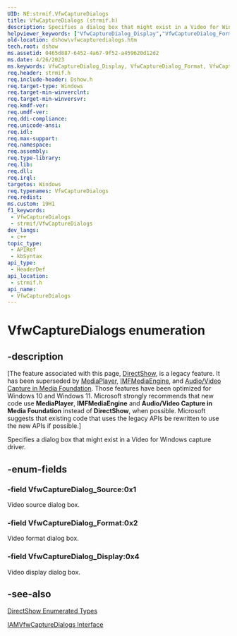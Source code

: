 ```yaml
---
UID: NE:strmif.VfwCaptureDialogs
title: VfwCaptureDialogs (strmif.h)
description: Specifies a dialog box that might exist in a Video for Windows capture driver.
helpviewer_keywords: ["VfwCaptureDialog_Display","VfwCaptureDialog_Format","VfwCaptureDialog_Source","VfwCaptureDialogs","VfwCaptureDialogs enumeration [DirectShow]","VfwCaptureDialogsEnumeration","dshow.vfwcapturedialogs","strmif/VfwCaptureDialog_Display","strmif/VfwCaptureDialog_Format","strmif/VfwCaptureDialog_Source","strmif/VfwCaptureDialogs"]
old-location: dshow\vfwcapturedialogs.htm
tech.root: dshow
ms.assetid: 0465d887-6452-4a67-9f52-a459620d12d2
ms.date: 4/26/2023
ms.keywords: VfwCaptureDialog_Display, VfwCaptureDialog_Format, VfwCaptureDialog_Source, VfwCaptureDialogs, VfwCaptureDialogs enumeration [DirectShow], VfwCaptureDialogsEnumeration, dshow.vfwcapturedialogs, strmif/VfwCaptureDialog_Display, strmif/VfwCaptureDialog_Format, strmif/VfwCaptureDialog_Source, strmif/VfwCaptureDialogs
req.header: strmif.h
req.include-header: Dshow.h
req.target-type: Windows
req.target-min-winverclnt: 
req.target-min-winversvr: 
req.kmdf-ver: 
req.umdf-ver: 
req.ddi-compliance: 
req.unicode-ansi: 
req.idl: 
req.max-support: 
req.namespace: 
req.assembly: 
req.type-library: 
req.lib: 
req.dll: 
req.irql: 
targetos: Windows
req.typenames: VfwCaptureDialogs
req.redist: 
ms.custom: 19H1
f1_keywords:
 - VfwCaptureDialogs
 - strmif/VfwCaptureDialogs
dev_langs:
 - c++
topic_type:
 - APIRef
 - kbSyntax
api_type:
 - HeaderDef
api_location:
 - strmif.h
api_name:
 - VfwCaptureDialogs
---
```


# VfwCaptureDialogs enumeration


## -description

\[The feature associated with this page, [DirectShow](/windows/win32/directshow/directshow), is a legacy feature. It has been superseded by [MediaPlayer](/uwp/api/Windows.Media.Playback.MediaPlayer), [IMFMediaEngine](/windows/win32/api/mfmediaengine/nn-mfmediaengine-imfmediaengine), and [Audio/Video Capture in Media Foundation](windows/win32/medfound/audio-video-capture-in-media-foundation). Those features have been optimized for Windows 10 and Windows 11. Microsoft strongly recommends that new code use **MediaPlayer**, **IMFMediaEngine** and **Audio/Video Capture in Media Foundation** instead of **DirectShow**, when possible. Microsoft suggests that existing code that uses the legacy APIs be rewritten to use the new APIs if possible.\]

Specifies a dialog box that might exist in a Video for Windows capture driver.

## -enum-fields

### -field VfwCaptureDialog_Source:0x1

Video source dialog box.

### -field VfwCaptureDialog_Format:0x2

Video format dialog box.

### -field VfwCaptureDialog_Display:0x4

Video display dialog box.

## -see-also

<a href="/windows/desktop/DirectShow/directshow-enumerated-types">DirectShow Enumerated Types</a>



<a href="/windows/desktop/api/strmif/nn-strmif-iamvfwcapturedialogs">IAMVfwCaptureDialogs Interface</a>
